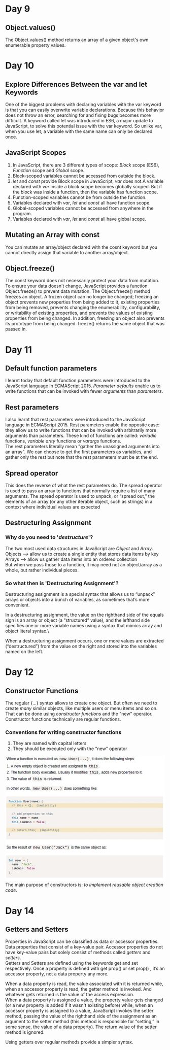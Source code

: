 # Day 9

## Object.values()

The Object.values() method returns an array of a given object's own enumerable property values.

# Day 10

## Explore Differences Between the var and let Keywords

One of the biggest problems with declaring variables with the var keyword is that you can easily overwrite variable declarations. Because this behavior does not throw an error, searching for and fixing bugs becomes more difficult.
A keyword called let was introduced in ES6, a major update to JavaScript, to solve this potential issue with the var keyword.
So unlike var, when you use let, a variable with the same name can only be declared once.

## JavaScript Scopes

1. In JavaScript, there are 3 different types of scope: _Block_ scope (ES6), _Function_ scope and _Global_ scope.
2. Block-scoped variables cannot be accessed from outside the block.
3. _let_ and _const_ provide Block scope in JavaScript, _var_ does not.A variable declared with _var_ inside a block scope becomes globally scoped. But if the block was inside a function, then the variable has function scope.
4. Function-scoped variables cannot be from outside the function.
5. Variables declared with _var_, _let_ and _const_ all have function scope.
6. Global-scoped variables cannot be accessed from anywhere in the program.
7. Variables declared with _var_, _let_ and _const_ all have global scope.

## Mutating an Array with const

You can mutate an array/object declared with the cosnt keyword but you cannot directly assign that variable to another array/object.

## Object.freeze()

The const keyword does not necessarily protect your data from mutation. To ensure your data doesn't change, JavaScript provides a function Object.freeze() to prevent data mutation. The Object.freeze() method freezes an object. A frozen object can no longer be changed; freezing an object prevents new properties from being added to it, existing properties from being removed, prevents changing the enumerability, configurability, or writability of existing properties, and prevents the values of existing properties from being changed. In addition, freezing an object also prevents its prototype from being changed. freeze() returns the same object that was passed in.

# Day 11

## Default function parameters

I learnt today that default function parameters were introduced to the JavaScript language in ECMAScript 2015. _Parameter defaults_ enable us to write functions that can be invoked with fewer _arguments_ than _parameters_.

## Rest parameters

I also learnt that rest parameters were introduced to the JavaScript language in ECMAScript 2015. Rest parameters enable the opposite case: they allow us to write functions that can be invoked with arbitrarily more arguments than parameters.
These kind of functions are called: _variadic_ functions, _variable arity_ functions or _varargs_ functions.\
The rest parameters literally mean "gather the unassigned arguments into an array".
We can choose to get the first parameters as variables, and gather only the rest but note that the rest parameters must be at the end.

## Spread operator

This does the reverse of what the rest parameters do. The spread operator is used to pass an array to functions that normally require a list of many
arguments. The spread operator is used to unpack, or “spread out,” the elements of an array (or any other iterable object, such as strings) in a context where individual values are expected

## Destructuring Assignment

### Why do you need to '_destructure_'?

The two most used data structures in JavaScript are _Object_ and _Array_.\
Objects --> allow us to create a single entity that stores data items by key
Arrays --> allow us gather data items into an ordered collection\
But when we pass those to a function, it may need not an object/array as a whole, but rather
individual pieces.

### So what then is 'Destructuring Assignment'?

Destructuring assignment is a special syntax that allows us to “unpack” arrays or objects into a bunch of variables, as sometimes that’s more convenient.

In a destructuring assignment, the value on the righthand
side of the equals sign is an array or object (a “structured” value), and the lefthand side specifies one or more variable names using a syntax that mimics array and object literal syntax.\

When a destructuring assignment occurs, one or more values are
extracted (“destructured”) from the value on the right and stored into the variables named on the left.

# Day 12

## Constructor Functions

The regular {...} syntax allows to create one object. But often we need to create _many_
similar objects, like multiple users or menu items and so on.
That can be done using _constructor functions_ and the "new" operator.\
Constructor functions technically are regular functions.

### Conventions for writing constructor functions

1. They are named with capital letters
2. They should be executed only with the "new" operator

![](assets/images/constructors.jpg)
The main purpose of constructors is: _to implement reusable object creation code_.

# Day 14

## Getters and Setters

Properties in JavaScript can be classified as data or accessor properties. Data properties that consist of a key-value pair. Accessor properties do not have key-value pairs but solely consist of methods called _getters_ and _setters_.\
Getters and Setters are defined using the keywords get and set respectively.
Once a property is defined with get prop() or set prop() , it’s an accessor property, not a data property any more.

When a data property is read, the value associated with it is returned while, when an accessor property is read, the getter method is invoked. And whatever gets returned is the value of the access expression.\
When a data property is assigned a value, the property value gets changed (or a new property is added if it wasn't existing before) while, when an accessor property is assigned to a value, JavaScript invokes the setter method, passing the value of the righthand side of the assignment as an argument to the setter method (this method is responsible for “setting,” in some sense, the value of a data property). The return value of the setter method is ignored.

Using getters over regular methods provide a simpler syntax.
